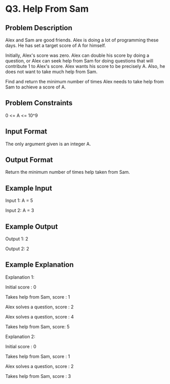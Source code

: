 # Q3. Help From Sam
## Problem Description
Alex and Sam are good friends. Alex is doing a lot of programming these days. He has set a target score of A for himself.

Initially, Alex's score was zero. Alex can double his score by doing a question, or Alex can seek help from Sam for doing questions that will contribute 1 to Alex's score. Alex wants his score to be precisely A. Also, he does not want to take much help from Sam.

Find and return the minimum number of times Alex needs to take help from Sam to achieve a score of A.


## Problem Constraints
0 <= A <= 10^9


## Input Format
The only argument given is an integer A.


## Output Format
Return the minimum number of times help taken from Sam.

## Example Input
Input 1:
A = 5

Input 2:
A = 3

## Example Output
Output 1:
2

Output 2:
2


## Example Explanation
Explanation 1:

Initial score : 0

Takes help from Sam, score : 1

Alex solves a question, score : 2

Alex solves a question, score : 4

Takes help from Sam, score: 5

Explanation 2:

Initial score : 0

Takes help from Sam, score : 1

Alex solves a question, score : 2

Takes help from Sam, score : 3
